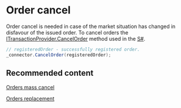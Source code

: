 # Order cancel

Order cancel is needed in case of the market situation has changed in disfavour of the issued order. To cancel orders the [ITransactionProvider.CancelOrder](xref:StockSharp.BusinessEntities.ITransactionProvider.CancelOrder) method used in the [S\#](StockSharpAbout.md). 

```cs
// registeredOrder - successfully registered order.
_connector.CancelOrder(registeredOrder);
```

## Recommended content

[Orders mass cancel](OrdersCancelGroup.md)

[Orders replacement](OrdersReRegister.md)
